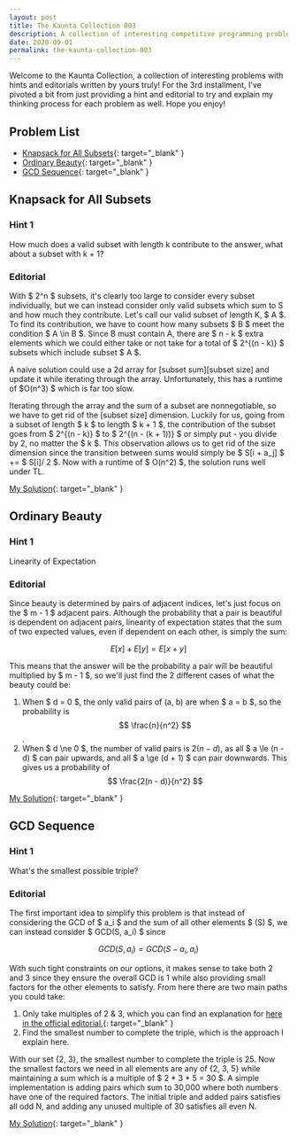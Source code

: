 ```yaml
---
layout: post
title: The Kaunta Collection 003
description: A collection of interesting competitive programming problems and methods to tackle them.
date: 2020-09-01
permalink: the-kaunta-collection-003
---
```


Welcome to the Kaunta Collection, a collection of interesting problems with hints and editorials written by yours truly!  For the 3rd installment, I've pivoted a bit from just providing a hint and editorial to try and explain my thinking process for each problem as well. Hope you enjoy!

## Problem List

- [Knapsack for All Subsets](https://atcoder.jp/contests/abc169/tasks/abc169_f){: target="_blank" }
- [Ordinary  Beauty](https://atcoder.jp/contests/soundhound2018-summer-qual/tasks/soundhound2018_summer_qual_c){: target="_blank" }
- [GCD Sequence](https://atcoder.jp/contests/agc022/tasks/agc022_b){: target="_blank" }

## Knapsack for All Subsets

### Hint 1

How much does a valid subset with length k contribute to the answer, what about a subset with k + 1?

### Editorial

With $ 2^n $ subsets, it's clearly too large to consider every subset individually, but we can instead consider only valid subsets which sum to S and how much they contribute. Let's call our valid subset of length K, $ A $. To find its contribution, we have to count how many subsets $ B $ meet the condition $ A \in B $. Since B must contain A, there are $ n - k $ extra elements which we could either take or not take for a total of $ 2^{(n - k)} $ subsets which include subset $ A $. 

A naive solution could use a 2d array for [subset sum][subset size] and update it while iterating through the array.  Unfortunately, this has a runtime of $O(n^3) $ which is far too slow.

Iterating through the array and the sum of a subset are nonnegotiable, so we have to get rid of the [subset size] dimension. Luckily for us, going from a subset of length $ k $ to length $ k + 1 $, the contribution of the subset goes from $ 2^{(n - k)} $ to $ 2^{(n - (k + 1))} $ or simply put - you divide by 2, no matter the $ k $. This observation allows us to get rid of the size dimension since the transition between sums would simply be $ S[i + a_j] $ += $ S[i]/ 2 $.  Now with a runtime of $ O(n^2) $, the solution runs well under TL.

[My Solution](https://atcoder.jp/contests/abc169/submissions/16012612){: target="_blank" }

## Ordinary Beauty

### Hint 1

Linearity of Expectation

### Editorial

Since beauty is determined by pairs of adjacent indices, let's just focus on the $ m - 1 $ adjacent pairs. Although the probability that a pair is beautiful is dependent on adjacent pairs, linearity of expectation states that the sum of two expected values, even if dependent on each other, is simply the sum:

$$ E[x]+ E[y] = E[x + y] $$

This means that the answer will be the probability a pair will be beautiful multiplied by $ m - 1 $, so we'll just find the 2 different cases of what the beauty could be:

1. When $ d = 0 $, the only valid pairs of (a, b) are when $ a = b $, so the probability is $$ \frac{n}{n^2} $$.
2. When $ d \ne 0 $, the number of valid pairs is $2(n - d)$, as all $ a \le (n - d) $  can pair upwards, and all $ a \ge (d + 1) $ can pair downwards. This gives us a probability of 
$$ \frac{2(n - d)}{n^2} $$

[My Solution](https://atcoder.jp/contests/soundhound2018-summer-qual/submissions/14477424){: target="_blank" }

## GCD Sequence

### Hint 1

What's the smallest possible triple?

### Editorial

The first important idea to simplify this problem is that instead of considering the GCD of $ a_i $ and the sum of all other elements $ (S) $, we can instead consider $ GCD(S, a_i) $ since 

$$ GCD(S, a_i) = GCD(S - a_i, a_i) $$

With such tight constraints on our options, it makes sense to take both 2 and 3 since they ensure the overall GCD is 1 while also providing small factors for the other elements to satisfy. From here there are two main paths you could take:

1. Only take multiples of 2 & 3, which you can find an explanation for [here in the official editorial.](https://img.atcoder.jp/agc022/editorial.pdf){: target="_blank" }
2. Find the smallest number to complete the triple, which is the approach I explain here.

With our set {2, 3}, the smallest number to complete the triple is 25. Now the smallest factors we need in all elements are any of {2, 3, 5} while maintaining a sum which is a multiple of 
$ 2 * 3 * 5 = 30 $. A simple implementation is adding pairs which sum to 30,000 where both numbers have one of the required factors. The initial triple and added pairs satisfies all odd N, and adding any unused multiple of 30 satisfies all even N.

[My Solution](https://atcoder.jp/contests/agc022/submissions/15494432){: target="_blank" }

